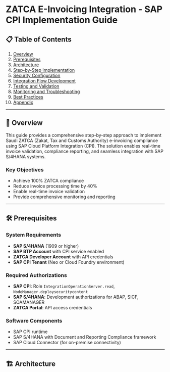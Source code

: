 # ZATCA E-Invoicing Integration - SAP CPI Implementation Guide

## 📋 Table of Contents
1. [Overview](#overview)
2. [Prerequisites](#prerequisites)
3. [Architecture](#architecture)
4. [Step-by-Step Implementation](#step-by-step-implementation)
5. [Security Configuration](#security-configuration)
6. [Integration Flow Development](#integration-flow-development)
7. [Testing and Validation](#testing-and-validation)
8. [Monitoring and Troubleshooting](#monitoring-and-troubleshooting)
9. [Best Practices](#best-practices)
10. [Appendix](#appendix)

---

## 🎯 Overview

This guide provides a comprehensive step-by-step approach to implement Saudi ZATCA (Zakat, Tax and Customs Authority) e-invoicing compliance using SAP Cloud Platform Integration (CPI). The solution enables real-time invoice validation, compliance reporting, and seamless integration with SAP S/4HANA systems.

### Key Objectives
- Achieve 100% ZATCA compliance
- Reduce invoice processing time by 40%
- Enable real-time invoice validation
- Provide comprehensive monitoring and reporting

---

## 🛠️ Prerequisites

### System Requirements
- **SAP S/4HANA** (1909 or higher)
- **SAP BTP Account** with CPI service enabled
- **ZATCA Developer Account** with API credentials
- **SAP CPI Tenant** (Neo or Cloud Foundry environment)

### Required Authorizations
- **SAP CPI**: Role `IntegrationOperationServer.read`, `NodeManager.deploysecuritycontent`
- **SAP S/4HANA**: Development authorizations for ABAP, SICF, SOAMANAGER
- **ZATCA Portal**: API access credentials

### Software Components
- SAP CPI runtime
- SAP S/4HANA with Document and Reporting Compliance framework
- SAP Cloud Connector (for on-premise connectivity)

---

## 🏗️ Architecture

